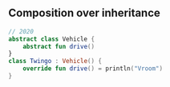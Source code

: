 ## Composition over inheritance 

```kotlin
// 2020
abstract class Vehicle {
    abstract fun drive()
}
class Twingo : Vehicle() {
    override fun drive() = println("Vroom")
}
```
